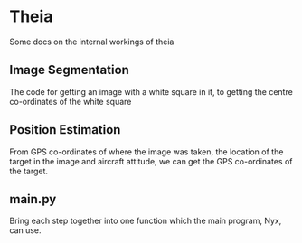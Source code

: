 # Theia

Some docs on the internal workings of theia


## Image Segmentation

The code for getting an image with a white square in it, to getting the centre co-ordinates of the white square

## Position Estimation

From GPS co-ordinates of where the image was taken, the location of the target in the image and aircraft attitude, we can get the GPS co-ordinates of the target.

## main.py

Bring each step together into one function which the main program, Nyx, can use. 
